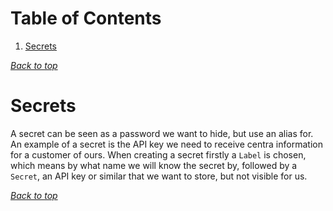 # Table of Contents
1. [Secrets](#secrets)
[](#table-of-contents)

[*Back to top*](#table-of-contents)

# Secrets
A secret can be seen as a password we want to hide, but use an alias for. An example of a secret is the API key we need to receive centra information for a customer of ours. When creating a secret firstly a `Label` is chosen, which means by what name we will know the secret by, followed by a `Secret`, an API key or similar that we want to store, but not visible for us.

[*Back to top*](#table-of-contents)
